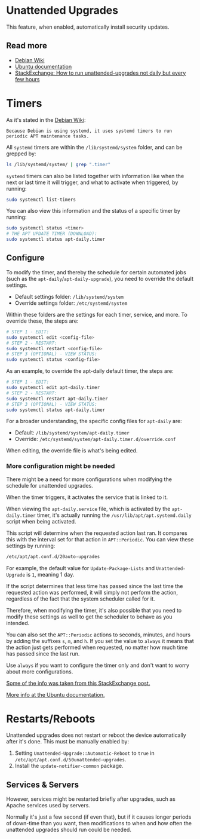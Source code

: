 # Unattended Upgrades

This feature, when enabled, automatically install security updates.

## Read more

- [Debian Wiki](https://wiki.debian.org/UnattendedUpgrades)
- [Ubuntu documentation](https://help.ubuntu.com/community/AutomaticSecurityUpdates)
- [StackExchange: How to run unattended-upgrades not daily but every few hours](https://unix.stackexchange.com/questions/178626/how-to-run-unattended-upgrades-not-daily-but-every-few-hours)

# Timers

As it's stated in the [Debian Wiki](https://wiki.debian.org/UnattendedUpgrades):

```
Because Debian is using systemd, it uses systemd timers to run periodic APT maintenance tasks.
```

All `systemd` timers are within the `/lib/systemd/system` folder, and can be grepped by:

```bash
ls /lib/systemd/system/ | grep ".timer"
```

`systemd` timers can also be listed together with information like when the next or last time it will trigger, and what to activate when triggered, by running:
```bash
sudo systemctl list-timers
```

You can also view this information and the status of a specific timer by running:

```bash
sudo systemctl status <timer>
# THE APT UPDATE TIMER (DOWNLOAD):
sudo systemctl status apt-daily.timer
```

## Configure

To modify the timer, and thereby the schedule for certain automated jobs (such as the `apt-daily`/`apt-daily-upgrade`), you need to override the default settings.

- Default settings folder: `/lib/systemd/system`
- Override settings folder: `/etc/systemd/system`

Within these folders are the settings for each timer, service, and more. To override these, the steps are:

```bash
# STEP 1 - EDIT:
sudo systemctl edit <config-file>
# STEP 2 - RESTART:
sudo systemctl restart <config-file>
# STEP 3 (OPTIONAL) - VIEW STATUS:
sudo systemctl status <config-file>
```

As an example, to override the apt-daily default timer, the steps are:
```bash
# STEP 1 - EDIT:
sudo systemctl edit apt-daily.timer
# STEP 2 - RESTART:
sudo systemctl restart apt-daily.timer
# STEP 3 (OPTIONAL) - VIEW STATUS:
sudo systemctl status apt-daily.timer
```

For a broader understanding, the specific config files for `apt-daily` are:

- Default: `/lib/systemd/system/apt-daily.timer`
- Override: `/etc/systemd/system/apt-daily.timer.d/override.conf`

When editing, the override file is what's being edited.

### More configuration might be needed

There might be a need for more configurations when modifying the schedule for unattended upgrades.

When the timer triggers, it activates the service that is linked to it.

When viewing the `apt-daily.service` file, which is activated by the `apt-daily.timer` timer, it's actually running the `/usr/lib/apt/apt.systemd.daily` script when being activated.

This script will determine when the requested action last ran. It compares this with the interval set for that action in `APT::Periodic`. You can view these settings by running:

```bash
/etc/apt/apt.conf.d/20auto-upgrades
```

For example, the default value for `Update-Package-Lists` and `Unattended-Upgrade` is `1`, meaning 1 day.

If the script determines that less time has passed since the last time the requested action was performed, it will simply not perform the action, regardless of the fact that the system scheduler called for it.

Therefore, when modifying the timer, it's also possible that you need to modify these settings as well to get the scheduler to behave as you intended.

You can also set the `APT::Periodic` actions to seconds, minutes, and hours by adding the suffixes `s`, `m`, and `h`. If you set the value to `always` it means that the action just gets performed when requested, no matter how much time has passed since the last run.

Use `always` if you want to configure the timer only and don't want to worry about more configurations.

[Some of the info was taken from this StackExchange post.](https://unix.stackexchange.com/questions/178626/how-to-run-unattended-upgrades-not-daily-but-every-few-hours)

[More info at the Ubuntu documentation.](https://help.ubuntu.com/community/AutomaticSecurityUpdates)

# Restarts/Reboots

Unattended upgrades does not restart or reboot the device automatically after it's done. This must be manually enabled by:

1. Setting `Unattended-Upgrade::Automatic-Reboot` to `true` in `/etc/apt/apt.conf.d/50unattended-upgrades`.
2. Install the `update-notifier-common` package.

## Services & Servers

However, services might be restarted briefly after upgrades, such as Apache services used by servers.

Normally it's just a few second (if even that), but if it causes longer periods of down-time than you want, then modifications to when and how often the unattended upgrades should run could be needed.
